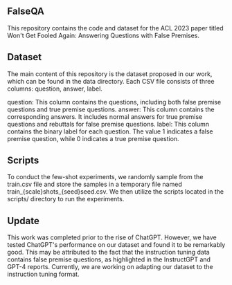 ## FalseQA
This repository contains the code and dataset for the ACL 2023 paper titled Won't Get Fooled Again: Answering Questions with False Premises.

## Dataset
The main content of this repository is the dataset proposed in our work, which can be found in the data directory. Each CSV file consists of three columns: question, answer, label.

question: This column contains the questions, including both false premise questions and true premise questions.
answer: This column contains the corresponding answers. It includes normal answers for true premise questions and rebuttals for false premise questions.
label: This column contains the binary label for each question. The value 1 indicates a false premise question, while 0 indicates a true premise question.

## Scripts
To conduct the few-shot experiments, we randomly sample from the train.csv file and store the samples in a temporary file named train_{scale}shots_{seed}seed.csv. We then utilize the scripts located in the scripts/ directory to run the experiments.

## Update
This work was completed prior to the rise of ChatGPT. However, we have tested ChatGPT's performance on our dataset and found it to be remarkably good. This may be attributed to the fact that the instruction tuning data contains false premise questions, as highlighted in the InstructGPT and GPT-4 reports. Currently, we are working on adapting our dataset to the instruction tuning format.
